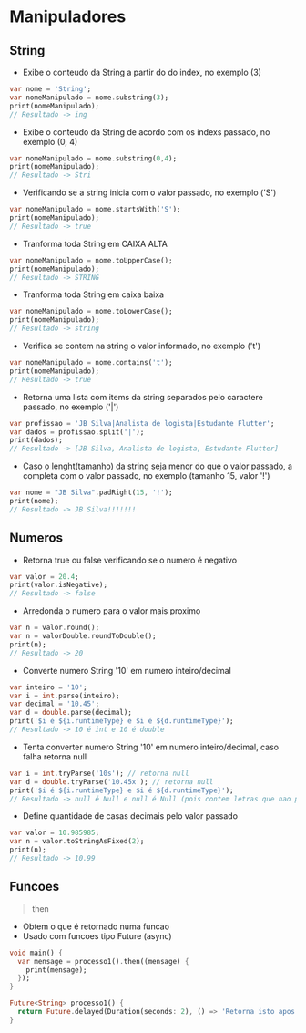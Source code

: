 # Manipuladores
## String

- Exibe o conteudo da String a partir do do index, no exemplo (3)
```dart
var nome = 'String';
var nomeManipulado = nome.substring(3);
print(nomeManipulado);
// Resultado -> ing
```

- Exibe o conteudo da String de acordo com os indexs passado, no exemplo (0, 4)
```dart
var nomeManipulado = nome.substring(0,4);
print(nomeManipulado);
// Resultado -> Stri
```

- Verificando se a string inicia com o valor passado, no exemplo ('S')
```dart
var nomeManipulado = nome.startsWith('S');
print(nomeManipulado);
// Resultado -> true
```

- Tranforma toda String em CAIXA ALTA
```dart
var nomeManipulado = nome.toUpperCase();
print(nomeManipulado);
// Resultado -> STRING
```

- Tranforma toda String em caixa baixa
```dart
var nomeManipulado = nome.toLowerCase();
print(nomeManipulado);
// Resultado -> string
```

- Verifica se contem na string o valor informado, no exemplo ('t')
```dart
var nomeManipulado = nome.contains('t');
print(nomeManipulado);
// Resultado -> true
```

- Retorna uma lista com items da string separados pelo caractere passado, no exemplo ('|')
```dart
var profissao = 'JB Silva|Analista de logista|Estudante Flutter';
var dados = profissao.split('|');
print(dados);
// Resultado -> [JB Silva, Analista de logista, Estudante Flutter]
```

- Caso o lenght(tamanho) da string seja menor do que o valor passado, a completa com o valor passado, no exemplo (tamanho 15, valor '!')
```dart
var nome = "JB Silva".padRight(15, '!');
print(nome);
// Resultado -> JB Silva!!!!!!!
```
## Numeros

- Retorna true ou false verificando se o numero é negativo
```dart
var valor = 20.4;
print(valor.isNegative);
// Resultado -> false
```

- Arredonda o numero para o valor mais proximo
```dart
var n = valor.round();
var n = valorDouble.roundToDouble();
print(n);
// Resultado -> 20
```

- Converte numero String '10' em numero inteiro/decimal
```dart
var inteiro = '10';
var i = int.parse(inteiro);
var decimal = '10.45';
var d = double.parse(decimal);
print('$i é ${i.runtimeType} e $i é ${d.runtimeType}');
// Resultado -> 10 é int e 10 é double
```

- Tenta converter numero String '10' em numero inteiro/decimal, caso falha retorna null
```dart 
var i = int.tryParse('10s'); // retorna null
var d = double.tryParse('10.45x'); // retorna null
print('$i é ${i.runtimeType} e $i é ${d.runtimeType}');
// Resultado -> null é Null e null é Null (pois contem letras que nao podem ser convertidas em numeros)
```

- Define quantidade de casas decimais pelo valor passado
```dart
var valor = 10.985985;
var n = valor.toStringAsFixed(2);
print(n);
// Resultado -> 10.99
```
## Funcoes
>then<br>
- Obtem o que é retornado numa funcao
- Usado com funcoes tipo Future (async)
```dart
void main() {
  var mensage = processo1().then((mensage) {
    print(mensage);
  });
}

Future<String> processo1() {
  return Future.delayed(Duration(seconds: 2), () => 'Retorna isto apos 2 segundos');
}
```
